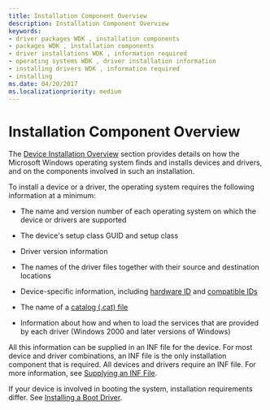 ```yaml
---
title: Installation Component Overview
description: Installation Component Overview
keywords:
- driver packages WDK , installation components
- packages WDK , installation components
- driver installations WDK , information required
- operating systems WDK , driver installation information
- installing drivers WDK , information required
- installing
ms.date: 04/20/2017
ms.localizationpriority: medium
---
```


# Installation Component Overview





The [Device Installation Overview](overview-of-device-and-driver-installation.md) section provides details on how the Microsoft Windows operating system finds and installs devices and drivers, and on the components involved in such an installation.

To install a device or a driver, the operating system requires the following information at a minimum:

-   The name and version number of each operating system on which the device or drivers are supported

-   The device's setup class GUID and setup class

-   Driver version information

-   The names of the driver files together with their source and destination locations

-   Device-specific information, including [hardware ID](hardware-ids.md) and [compatible IDs](compatible-ids.md)

-   The name of a [catalog (.cat) file](catalog-files.md)

-   Information about how and when to load the services that are provided by each driver (Windows 2000 and later versions of Windows)

All this information can be supplied in an INF file for the device. For most device and driver combinations, an INF file is the only installation component that is required. All devices and drivers require an INF file. For more information, see [Supplying an INF File](supplying-an-inf-file.md).

If your device is involved in booting the system, installation requirements differ. See [Installing a Boot Driver](installing-a-boot-start-driver.md).

 

 





